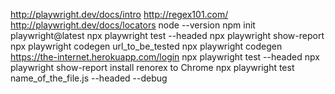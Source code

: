 http://playwright.dev/docs/intro
http://regex101.com/
http://playwright.dev/docs/locators
node --version
npm init playwright@latest
npx playwright test --headed
npx playwright show-report
npx playwright codegen url_to_be_tested
npx playwright codegen https://the-internet.herokuapp.com/login
npx playwright test --headed
npx playwright show-report
install renorex to Chrome
npx playwright test name_of_the_file.js --headed --debug